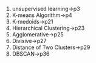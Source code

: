 1. unsupervised learning->p3
2. K-means Algorithm->p4
3. K-medoids->p21
4. Hierarchical Clustering->p23
5. Agglomerative->p25
6. Divisive->p27
7. Distance of Two Clusters->p29
8. DBSCAN->p36